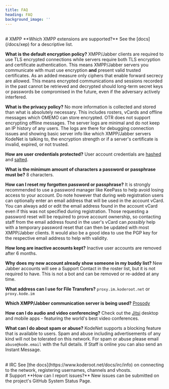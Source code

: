 ```yaml
---
title: FAQ
heading: FAQ
background_image: ''
---
```


<br>
# XMPP
**Which XMPP extensions are supported?**
See the [docs](/docs/xep) for a descriptive list.

**What is the default encryption policy?**
XMPP/Jabber clients are required to use TLS encrypted connections while servers require both TLS encryption and certificate authentication. This means XMPP/Jabber servers you communicate with must use encryption **and** present valid trusted certificates. As an added measure only ciphers that enable forward secrecy are allowed. This means encrypted communications and sessions recorded in the past cannot be retrieved and decrypted should long-term secret keys or passwords be compromised in the future, even if the adversary actively interfered.

**What is the privacy policy?**
No more information is collected and stored than what is absolutely necessary. This includes rosters, vCards and offline messages which OMEMO can store encrypted. OTR does not support encrypting offline messages. The server logs are minimal and do not keep an IP history of any users. The logs are there for debugging connection issues and showing basic server info like which XMPP/Jabber servers KodeNet is talking to, the encryption strength or if a server's certificate is invalid, expired, or not trusted.

**How are user credentials protected?**
User account credentials are [hashed](https://en.wikipedia.org/wiki/Cryptographic_hash_function) and [salted](https://en.wikipedia.org/wiki/Salt_(cryptography)).

**What is the minimum amount of characters a password or passphrase must be?**
 8 characters.

**How can I reset my forgotten password or passphrase?**
It is strongly recommended to use a password manager like KeePass to help avoid losing access to your account. Do note however that during web registration users can optionally enter an email address that will be used in the account vCard. You can always add or edit the email address found in the account vCard even if this was not specified during registration. Those requesting a password reset will be required to prove account ownership, so contacting staff from the email address found in the user's vCard can _possibly_ help with a temporary password reset that can then be updated with most XMPP/Jabber clients. It would also be a good idea to use the PGP key for the respective email address to help with validity.

**How long are inactive accounts kept?**
Inactive user accounts are removed after 6 months.

**Why does my new account already show someone in my buddy list?**
New Jabber accounts will see a Support Contact in the roster list, but it is not required to have. This is not a bot and can be removed or re-added at any time.
 
**What address can I use for File Transfers?**
`proxy.im.koderoot.net` or `proxy.kode.im`

**Which XMPP/Jabber communication server is being used?**
[Prosody](https://prosody.im)

**How can I do audio and video conferencing?**
Check out the [Jitsi](https://jitsi.org/downloads/) desktop and mobile apps - featuring the world's best video conferences. 

**What can I do about spam or abuse?**
KodeNet supports a blocking feature that is available to users. Spam and abuse including advertisements of any kind will not be tolerated on this network. For spam or abuse please email `abuse@kode.email` with the full details. If Staff is online you can also send an Instant Message.

<br>
# IRC
See [the docs](https://www.koderoot.net/docs/irc/info) on connecting to the network, registering usernames, channels and vhosts. 

<br>
# Support
**How can I report issues?**
New issues can be submitted on the project's GitHub System Status Page.
<div class="github-card" data-github="kodenet" data-width="400" data-height="317" data-theme="medium" data-target="blank" data-repo="statuspage"></div>
<script src="//cdn.jsdelivr.net/github-cards/latest/widget.js"></script>
